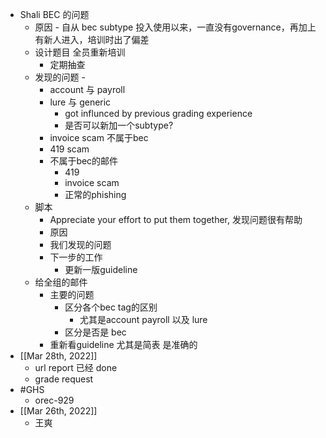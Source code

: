 - Shali BEC 的问题
	- 原因 - 自从 bec subtype 投入使用以来，一直没有governance，再加上有新人进入，培训时出了偏差
	- 设计题目 全员重新培训
		- 定期抽查
	- 发现的问题 -
		- account 与 payroll
		- lure 与 generic
			- got influnced by previous grading experience
			- 是否可以新加一个subtype?
		- invoice scam 不属于bec
		- 419 scam
		- 不属于bec的邮件
			- 419
			- invoice scam
			- 正常的phishing
	- 脚本
		- Appreciate your effort to put them together, 发现问题很有帮助
		- 原因
		- 我们发现的问题
		- 下一步的工作
			- 更新一版guideline
	- 给全组的邮件
		- 主要的问题
			- 区分各个bec tag的区别
				- 尤其是account payroll 以及 lure
			- 区分是否是 bec
		- 重新看guideline 尤其是简表 是准确的
- [[Mar 28th, 2022]]
	- url report 已经 done
	- grade request
- #GHS
	- orec-929
- [[Mar 26th, 2022]]
	- 王爽